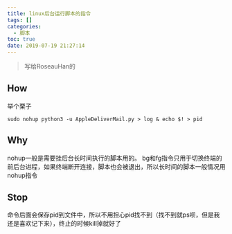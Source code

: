 ```yaml
---
title: linux后台运行脚本的指令
tags: []
categories:
  - 脚本
toc: true
date: 2019-07-19 21:27:14
---
```


> 写给RoseauHan的

## How
举个栗子

`sudo nohup python3 -u AppleDeliverMail.py > log & echo $! > pid`

## Why
nohup一般是需要挂后台长时间执行的脚本用的。
bg和fg指令只用于切换终端的前后台进程，如果终端断开连接，脚本也会被退出，所以长时间的脚本一般情况用nohup指令

## Stop
命令后面会保存pid到文件中，所以不用担心pid找不到（找不到就ps呗，但是我还是喜欢记下来），终止的时候kill掉就好了